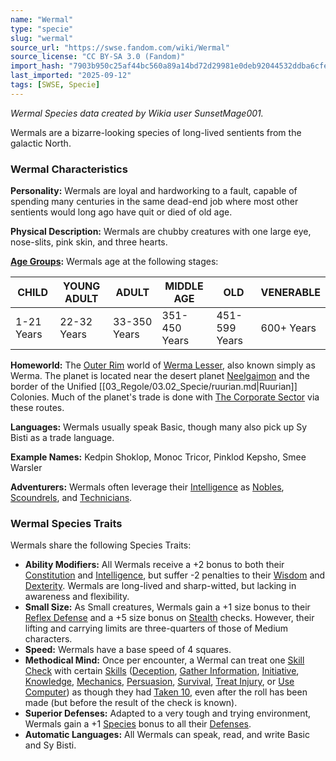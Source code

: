 ```yaml
---
name: "Wermal"
type: "specie"
slug: "wermal"
source_url: "https://swse.fandom.com/wiki/Wermal"
source_license: "CC BY-SA 3.0 (Fandom)"
import_hash: "7903b950c25af44bc560a89a14bd72d29981e0deb92044532ddba6cfe601b3ff"
last_imported: "2025-09-12"
tags: [SWSE, Specie]
---
```

*Wermal Species data created by Wikia user SunsetMage001.*

Wermals are a bizarre-looking species of long-lived sentients from the galactic North.
### Wermal Characteristics

**Personality:** Wermals are loyal and hardworking to a fault, capable of spending many centuries in the same dead-end job where most other sentients would long ago have quit or died of old age.

**Physical Description:** Wermals are chubby creatures with one large eye, nose-slits, pink skin, and three hearts.

**[Age Groups](https://swse.fandom.com/wiki/Age_Groups):** Wermals age at the following stages:

| CHILD | YOUNG ADULT | ADULT | MIDDLE AGE | OLD | VENERABLE |
| --- | --- | --- | --- | --- | --- |
| 1-21 Years | 22-32 Years | 33-350 Years | 351-450 Years | 451-599 Years | 600+ Years |

**Homeworld:** The [Outer Rim](https://swse.fandom.com/wiki/The_Outer_Rim) world of [Werma Lesser](https://swse.fandom.com/wiki/Werma_Lesser), also known simply as Werma. The planet is located near the desert planet [Neelgaimon](https://swse.fandom.com/wiki/Neelgaimon) and the border of the Unified [[03_Regole/03.02_Specie/ruurian.md|Ruurian]] Colonies. Much of the planet's trade is done with [The Corporate Sector](https://swse.fandom.com/wiki/CSS_The_Corporate_Sector) via these routes.

**Languages:** Wermals usually speak Basic, though many also pick up Sy Bisti as a trade language.

**Example Names:** Kedpin Shoklop, Monoc Tricor, Pinklod Kepsho, Smee Warsler

**Adventurers:** Wermals often leverage their [Intelligence](https://swse.fandom.com/wiki/Intelligence) as [Nobles](https://swse.fandom.com/wiki/Nobles), [Scoundrels](https://swse.fandom.com/wiki/Scoundrels), and [Technicians](https://swse.fandom.com/wiki/Technician).
### Wermal Species Traits
Wermals share the following Species Traits:

- **Ability Modifiers:** All Wermals receive a +2 bonus to both their [Constitution](https://swse.fandom.com/wiki/Constitution) and [Intelligence](https://swse.fandom.com/wiki/Intelligence), but suffer -2 penalties to their [Wisdom](https://swse.fandom.com/wiki/Wisdom) and [Dexterity](https://swse.fandom.com/wiki/Dexterity). Wermals are long-lived and sharp-witted, but lacking in awareness and flexibility.
- **Small Size:** As Small creatures, Wermals gain a +1 size bonus to their [Reflex Defense](https://swse.fandom.com/wiki/Combat) and a +5 size bonus on [Stealth](https://swse.fandom.com/wiki/Stealth) checks. However, their lifting and carrying limits are three-quarters of those of Medium characters.
- **Speed:** Wermals have a base speed of 4 squares.
- **Methodical Mind:** Once per encounter, a Wermal can treat one [Skill Check](https://swse.fandom.com/wiki/Skill_Check) with certain [Skills](https://swse.fandom.com/wiki/Skills) ([Deception](https://swse.fandom.com/wiki/Deception), [Gather Information](https://swse.fandom.com/wiki/Gather_Information), [Initiative](https://swse.fandom.com/wiki/Initiative), [Knowledge](https://swse.fandom.com/wiki/Knowledge), [Mechanics](https://swse.fandom.com/wiki/Mechanics), [Persuasion](https://swse.fandom.com/wiki/Persuasion), [Survival](https://swse.fandom.com/wiki/Survival), [Treat Injury](https://swse.fandom.com/wiki/Treat_Injury), or [Use Computer](https://swse.fandom.com/wiki/Use_Computer)) as though they had [Taken 10](https://swse.fandom.com/wiki/Taken_10), even after the roll has been made (but before the result of the check is known).
- **Superior Defenses:** Adapted to a very tough and trying environment, Wermals gain a +1 [Species](https://swse.fandom.com/wiki/Species) bonus to all their [Defenses](https://swse.fandom.com/wiki/Defenses).
- **Automatic Languages:** All Wermals can speak, read, and write Basic and Sy Bisti.